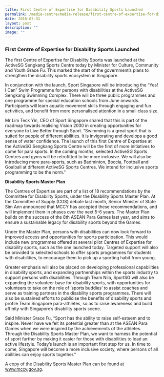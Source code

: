 ```yaml
---
title: First Centre of Expertise for Disability Sports Launched
permalink: /media-centre/media-release/first-centre-of-expertise-for-disability-sports-launched/
date: 2016-05-31
layout: post
description: ""
image: ""
---
```

### **First Centre of Expertise for Disability Sports Launched**
The first Centre of Expertise for Disability Sports was launched at the ActiveSG Sengkang Sports Centre today by Minister for Culture, Community and Youth Grace Fu. This marked the start of the government’s plans to strengthen the disability sports ecosystem in Singapore.  
  
In conjunction with the launch, Sport Singapore will be introducing the “Yes! I Can” Swim Programme for persons with disabilities at the ActiveSG Sengkang Swimming Complex. There will be three public programmes and one programme for special education schools from June onwards. Participants will learn aquatic movement skills through engaging and fun activities, and benefit from more personalised attention in a small class size.  
  
Mr Lim Teck Yin, CEO of Sport Singapore shared that this is part of the roadmap towards realising Vision 2030 in creating opportunities for everyone to Live Better through Sport. “Swimming is a great sport that is suited for people of different abilities. It is invigorating and develops a good sense of water confidence. The launch of this first Centre of Expertise at the ActiveSG Sengkang Sports Centre will be the first of more initiatives to come for para sports. In the coming months, selected ActiveSG Sports Centres and gyms will be retrofitted to be more inclusive. We will also be introducing more para-sports, such as Badminton, Boccia, Football and Goalball at different ActiveSG Sports Centres. We intend for inclusive sports programming to be the norm.”  
  
**Disability Sports Master Plan**  

The Centres of Expertise are part of a list of 18 recommendations by the Committee for Disability Sports, under the Disability Sports Master Plan. At the Committee of Supply (COS) debate last month, Senior Minister of State Sim Ann announced that MCCY has accepted these recommendations, and will implement them in phases over the next 5-6 years. The Master Plan builds on the success of the 8th ASEAN Para Games last year, and aims to ensure a sustainable legacy for disability sports beyond the Games.  
  
Under the Master Plan, persons with disabilities can now look forward to improved access and opportunities for sports participation. This would include new programmes offered at several pilot Centres of Expertise for disability sports, such as the one launched today. Targeted support will also be provided to selected schools to offer sports programmes for students with disabilities, to encourage them to pick up a sporting habit from young.  
  
Greater emphasis will also be placed on developing professional capabilities in disability sports, and expanding partnerships within the sports industry to support persons with disabilities. Through Team Nila, SportSG will also be expanding the volunteer base for disability sports, with opportunities for volunteers to take on the role of ‘sports buddies’ to assist coaches and serve as training partners in the disability sports programmes. There will also be sustained efforts to publicise the benefits of disability sports and profile Team Singapore para-athletes, so as to raise awareness and build affinity with Singapore’s disability sports scene.  
  
Said Minister Grace Fu, “Sport has the ability to raise self-esteem and to inspire. Never have we felt its potential greater than at the ASEAN Para Games when we were inspired by the achievements of the athletes. Through the Disability Sports Master Plan, we want to harness the potential of sport further by making it easier for those with disabilities to lead an active lifestyle. Today’s launch is an important first step for us. In time to come, Singapore will become a more inclusive society, where persons of all abilities can enjoy sports together.”  
  
A copy of the Disability Sports Master Plan can be found at www.mccy.gov.sg.